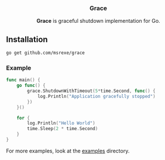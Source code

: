 <div align="center">
    <h3> 
        <strong>Grace</strong>
    </h3>
    <p>
        <strong>Grace</strong> is graceful shutdown implementation for Go.
    </p>
</div>



## Installation
```bash
go get github.com/msrexe/grace
```

### Example
```go
func main() {
	go func() {
		grace.ShutdownWithTimeout(5*time.Second, func() {
			log.Println("Application gracefully stopped")
		})
	}()

	for {
		log.Println("Hello World")
		time.Sleep(2 * time.Second)
	}
}
```
For more examples, look at the [examples](github.com/msrexe/grace/tree/master/examples) directory.
